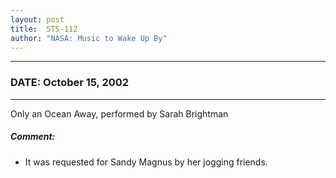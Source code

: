 ```yaml
---
layout: post
title:  STS-112
author: "NASA: Music to Wake Up By"
---
```


----
### DATE: October 15, 2002
----
Only an Ocean Away, performed by Sarah Brightman

##### Comment:
* It was requested for Sandy Magnus by her  jogging friends.
